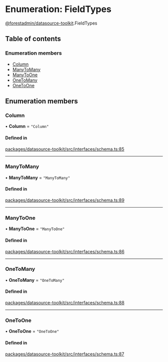 # Enumeration: FieldTypes

[@forestadmin/datasource-toolkit](../wiki/@forestadmin.datasource-toolkit).FieldTypes

## Table of contents

### Enumeration members

- [Column](../wiki/@forestadmin.datasource-toolkit.FieldTypes#column)
- [ManyToMany](../wiki/@forestadmin.datasource-toolkit.FieldTypes#manytomany)
- [ManyToOne](../wiki/@forestadmin.datasource-toolkit.FieldTypes#manytoone)
- [OneToMany](../wiki/@forestadmin.datasource-toolkit.FieldTypes#onetomany)
- [OneToOne](../wiki/@forestadmin.datasource-toolkit.FieldTypes#onetoone)

## Enumeration members

### Column

• **Column** = `"Column"`

#### Defined in

[packages/datasource-toolkit/src/interfaces/schema.ts:85](https://github.com/ForestAdmin/agent-nodejs/blob/4dc29e4/packages/datasource-toolkit/src/interfaces/schema.ts#L85)

___

### ManyToMany

• **ManyToMany** = `"ManyToMany"`

#### Defined in

[packages/datasource-toolkit/src/interfaces/schema.ts:89](https://github.com/ForestAdmin/agent-nodejs/blob/4dc29e4/packages/datasource-toolkit/src/interfaces/schema.ts#L89)

___

### ManyToOne

• **ManyToOne** = `"ManyToOne"`

#### Defined in

[packages/datasource-toolkit/src/interfaces/schema.ts:86](https://github.com/ForestAdmin/agent-nodejs/blob/4dc29e4/packages/datasource-toolkit/src/interfaces/schema.ts#L86)

___

### OneToMany

• **OneToMany** = `"OneToMany"`

#### Defined in

[packages/datasource-toolkit/src/interfaces/schema.ts:88](https://github.com/ForestAdmin/agent-nodejs/blob/4dc29e4/packages/datasource-toolkit/src/interfaces/schema.ts#L88)

___

### OneToOne

• **OneToOne** = `"OneToOne"`

#### Defined in

[packages/datasource-toolkit/src/interfaces/schema.ts:87](https://github.com/ForestAdmin/agent-nodejs/blob/4dc29e4/packages/datasource-toolkit/src/interfaces/schema.ts#L87)

